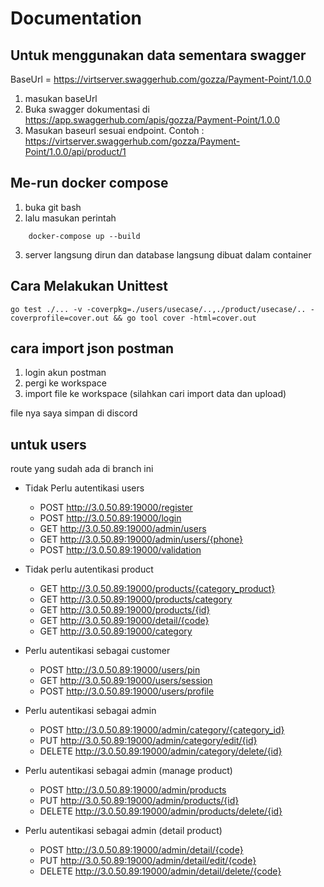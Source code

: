 # Documentation

## Untuk menggunakan data sementara swagger
BaseUrl = https://virtserver.swaggerhub.com/gozza/Payment-Point/1.0.0

1. masukan baseUrl
2. Buka swagger dokumentasi di https://app.swaggerhub.com/apis/gozza/Payment-Point/1.0.0
3. Masukan baseurl sesuai endpoint. Contoh : https://virtserver.swaggerhub.com/gozza/Payment-Point/1.0.0/api/product/1


## Me-run docker compose

1. buka git bash
2. lalu masukan perintah 
```
    docker-compose up --build
```
3. server langsung dirun dan database langsung dibuat dalam container

## Cara Melakukan Unittest
```
go test ./... -v -coverpkg=./users/usecase/..,./product/usecase/.. -coverprofile=cover.out && go tool cover -html=cover.out

```
## cara import json postman
1. login akun postman
2. pergi ke workspace
3. import file ke workspace (silahkan cari import data dan upload)

file nya saya simpan di discord

## untuk users
route yang sudah ada di branch ini
* Tidak Perlu autentikasi users
    * POST http://3.0.50.89:19000/register
    * POST http://3.0.50.89:19000/login
    * GET http://3.0.50.89:19000/admin/users
    * GET http://3.0.50.89:19000/admin/users/{phone}
    * POST http://3.0.50.89:19000/validation
    
* Tidak perlu autentikasi product
    * GET http://3.0.50.89:19000/products/{category_product}
    * GET http://3.0.50.89:19000/products/category
    * GET http://3.0.50.89:19000/products/{id}
    * GET http://3.0.50.89:19000/detail/{code}
    * GET http://3.0.50.89:19000/category

* Perlu autentikasi sebagai customer
    * POST http://3.0.50.89:19000/users/pin
    * GET http://3.0.50.89:19000/users/session
    * POST http://3.0.50.89:19000/users/profile

* Perlu autentikasi sebagai admin
    * POST http://3.0.50.89:19000/admin/category/{category_id}
    * PUT http://3.0.50.89:19000/admin/category/edit/{id}
    * DELETE http://3.0.50.89:19000/admin/category/delete/{id}

* Perlu autentikasi sebagai admin (manage product)
    * POST http://3.0.50.89:19000/admin/products
    * PUT http://3.0.50.89:19000/admin/products/{id}
    * DELETE http://3.0.50.89:19000/admin/products/delete/{id}

* Perlu autentikasi sebagai admin (detail product)
    * POST http://3.0.50.89:19000/admin/detail/{code}
    * PUT http://3.0.50.89:19000/admin/detail/edit/{code}
    * DELETE http://3.0.50.89:19000/admin/detail/delete/{code}
